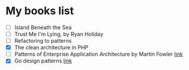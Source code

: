 My books list
==========

- [ ] Island Beneath the Sea
- [ ] Trust Me I'm Lying, by Ryan Holiday
- [ ] Refactoring to patterns
- [x] The clean architecture in PHP
- [ ] Patterns of Enterprise Application Architecture by Martin Fowler [link](https://www.amazon.com/Patterns-Enterprise-Application-Architecture-Martin/dp/0321127420)
- [x] Go design patterns [link](https://www.packtpub.com/application-development/go-design-patterns)

